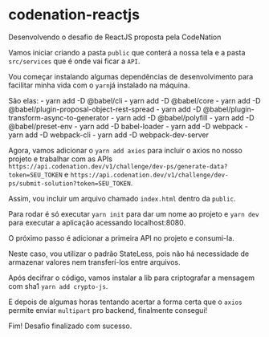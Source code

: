 # codenation-reactjs
Desenvolvendo o desafio de ReactJS proposta pela CodeNation

Vamos iniciar criando a pasta `public` que conterá a nossa tela e a pasta `src/services` que é onde vai ficar a `API`.

Vou começar instalando algumas dependências de desenvolvimento para facilitar minha vida com o `yarn`já instalado na máquina.

São elas:
    - yarn add -D @babel/cli
    - yarn add -D @babel/core
    - yarn add -D @babel/plugin-proposal-object-rest-spread
    - yarn add -D @babel/plugin-transform-async-to-generator
    - yarn add -D @babel/polyfill
    - yarn add -D @babel/preset-env
    - yarn add -D babel-loader
    - yarn add -D webpack
    - yarn add -D webpack-cli
    - yarn add -D webpack-dev-server

Agora, vamos adicionar o `yarn add axios` para incluir o axios no nosso projeto e trabalhar com as APIs `https://api.codenation.dev/v1/challenge/dev-ps/generate-data?token=SEU_TOKEN` e `https://api.codenation.dev/v1/challenge/dev-ps/submit-solution?token=SEU_TOKEN`.

Assim, vou incluir um arquivo chamado `index.html` dentro da `public`.

Para rodar é só executar `yarn init` para dar um nome ao projeto e `yarn dev` para executar a aplicação acessando localhost:8080.

O próximo passo é adicionar a primeira API no projeto e consumi-la.

Neste caso, vou utilizar o padrão StateLess, pois não há necessidade de armazenar valores nem transferí-los entre arquivos.

Após decifrar o código, vamos instalar a lib para criptografar a mensagem com sha1 `yarn add crypto-js`.

E depois de algumas horas tentando acertar a forma certa que o `axios` permite enviar `multipart` pro backend, finalmente consegui!

Fim! Desafio finalizado com sucesso.